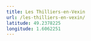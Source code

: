 ```yaml
---
title: Les Thilliers-en-Vexin
url: /les-thilliers-en-vexin/
latitude: 49.2378225
longitude: 1.6062251
---
```

